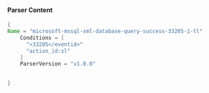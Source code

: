 #### Parser Content
```Java
{
Name = "microsoft-mssql-xml-database-query-success-33205-1-tl"
    Conditions = [
      ">33205</eventid>"
      "action_id:sl"
    ]
    ParserVersion = "v1.0.0"
  

}
```